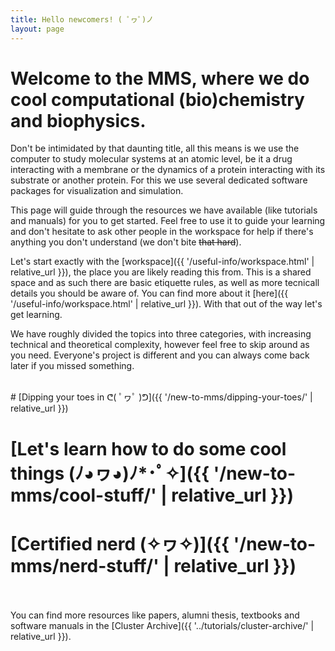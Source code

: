 ```yaml
---
title: Hello newcomers! ( ﾟヮﾟ)ノ
layout: page
---
```


# Welcome to the MMS, where we do cool computational (bio)chemistry and biophysics.

Don't be intimidated by that daunting title, all this means is we use the computer to study molecular systems at an atomic level, be it a drug interacting with a membrane or the dynamics of a protein interacting with its substrate or another protein. For this we use several dedicated software packages for visualization and simulation.

This page will guide through the resources we have available (like tutorials and manuals) for you to get started. Feel free to use it to guide your learning and don't hesitate to ask other people in the workspace for help if there's anything you don't understand (we don't bite ~~that hard~~).

Let's start exactly with the [workspace]({{ '/useful-info/workspace.html' | relative_url }}), the place you are likely reading this from. This is a shared space and as such there are basic etiquette rules, as well as more tecnicall details you should be aware of. You can find more about it [here]({{ '/useful-info/workspace.html' | relative_url }}). With that out of the way let's get learning.

We have roughly divided the topics into three categories, with increasing technical and theoretical complexity, however feel free to skip around as you need. Everyone's project is different and you can always come back later if you missed something.

<br>
# [Dipping your toes in ᕦ( ﾟヮﾟ )ᕤ]({{ '/new-to-mms/dipping-your-toes/' | relative_url }})


# [Let's learn how to do some cool things (ﾉ◕ヮ◕)ﾉ*･ﾟ✧]({{ '/new-to-mms/cool-stuff/' | relative_url }})


# [Certified nerd (✧ヮ✧)]({{ '/new-to-mms/nerd-stuff/' | relative_url }})


<br>
<br>
You can find more resources like papers, alumni thesis, textbooks and software manuals in the [Cluster Archive]({{ '../tutorials/cluster-archive/' | relative_url }}).
